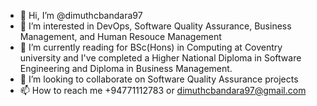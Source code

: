 - 👋 Hi, I’m @dimuthcbandara97
- 👀 I’m interested in DevOps, Software Quality Assurance, Business Management, and Human Resouce Management
- 🌱 I’m currently reading for BSc(Hons) in Computing at Coventry university and I've completed a Higher National Diploma in Software Engineering and Diploma in Business Management.
- 💞️ I’m looking to collaborate on Software Quality Assurance projects
- 📫 How to reach me +94771112783 or dimuthcbandara97@gmail.com

<!---
dimuthcbandara97/dimuthcbandara97 is a ✨ special ✨ repository because its `README.md` (this file) appears on your GitHub profile.
You can click the Preview link to take a look at your changes.
--->
